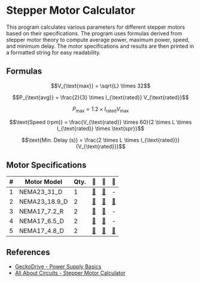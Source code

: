 # Stepper Motor Calculator

This program calculates various parameters for different stepper motors based on their specifications. The program uses formulas derived from stepper motor theory to compute average power, maximum power, speed, and minimum delay. The motor specifications and results are then printed in a formatted string for easy readability.

## Formulas

$$V_{\text{max}} = \sqrt{L} \times 32$$

$$P_{\text{avg}} = \frac{2}{3} \times I_{\text{rated}} V_{\text{rated}}$$

$$P_{\text{max}} = 1.2 \times I_{\text{rated}} V_{\text{max}}$$

$$\text{Speed (rpm)} = \frac{V_{\text{rated}} \times 60}{2 \times L \times I_{\text{rated}} \times \text{spr}}$$

$$\text{Min. Delay (s)} = \frac{2 \times L \times I_{\text{rated}}}{V_{\text{rated}}}$$

## Motor Specifications

| #   | Motor Model   | Qty. | 🛒                                                                                                    | 📄                                                                                  | 📏                                                                                                                |
| --- | ------------- | ---- | ----------------------------------------------------------------------------------------------------- | ----------------------------------------------------------------------------------- | ----------------------------------------------------------------------------------------------------------------- |
| 1   | NEMA23_31_D   | 1    | [🛒](https://robu.in/product/neema-23-jk57hs112-4204-3-1n-m-d-type/)                                  | [📄](https://www.steppermotorcanada.ca/57hs112-4204-03.pdf)                         | -                                                                                                                 |
| 2   | NEMA23_18.9_D | 2    | [🛒](https://www.robu.in/product/57hs76-2804-05-nema23-18-9-kg-cm-hybrid-stepper-motor-d-type-shaft/) | [📄](https://ecksteinimg.de/Datasheet/Schrittmotor/JK57HS76-2804/JK57HS76-2804.pdf) | [📏](https://robu.in/wp-content/uploads/2015/12/NEMA-23-18.9-kg-cm-Hybrid-Stepper-Motor-ROBU.IN_.gif)             |
| 3   | NEMA17_7.2_R  | 2    | [🛒](https://robu.in/product/neema-17-jk42hs60-1704-0-72n-m-round-type/)                              | [📄](https://robu.in/wp-content/uploads/2023/07/1551713.pdf)                        | -                                                                                                                 |
| 4   | NEMA17_6.5_D  | 2    | [🛒](https://robu.in/product/neema-17-jk42hs60-1206-0-65n-m-d-type/)                                  | [📄](https://robu.in/wp-content/uploads/2022/03/datasheet.pdf)                      | -                                                                                                                 |
| 5   | NEMA17_4.8_D  | 2    | [🛒](https://robu.in/product/nema17-4-8-kg-cm-stepper-motor-with-detachable-72-cm-cable/)             | [📄](https://robu.in/wp-content/uploads/2023/04/JK42HS48-2504AF-01.pdf)             | [📏](https://robu.in/wp-content/uploads/2018/08/NEMA-17-Stepper-Motor-4.8-kg-cm-Dimensional-Drawing-ROBU.IN_.jpg) |

## References

- [GeckoDrive - Power Supply Basics](https://www.geckodrive.com/support/power-supply-basics/)
- [All About Circuits - Stepper Motor Calculator](https://www.allaboutcircuits.com/tools/stepper-motor-calculator/)
